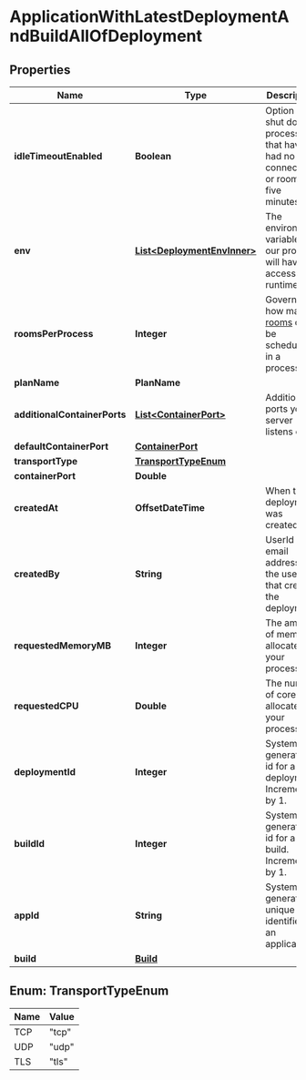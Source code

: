 

# ApplicationWithLatestDeploymentAndBuildAllOfDeployment


## Properties

| Name | Type | Description | Notes |
|------------ | ------------- | ------------- | -------------|
|**idleTimeoutEnabled** | **Boolean** | Option to shut down processes that have had no new connections or rooms for five minutes. |  [optional] |
|**env** | [**List&lt;DeploymentEnvInner&gt;**](DeploymentEnvInner.md) | The environment variable that our process will have access to at runtime. |  |
|**roomsPerProcess** | **Integer** | Governs how many [rooms](https://hathora.dev/docs/concepts/hathora-entities#room) can be scheduled in a process. |  |
|**planName** | **PlanName** |  |  |
|**additionalContainerPorts** | [**List&lt;ContainerPort&gt;**](ContainerPort.md) | Additional ports your server listens on. |  |
|**defaultContainerPort** | [**ContainerPort**](ContainerPort.md) |  |  |
|**transportType** | [**TransportTypeEnum**](#TransportTypeEnum) |  |  |
|**containerPort** | **Double** |  |  |
|**createdAt** | **OffsetDateTime** | When the deployment was created. |  |
|**createdBy** | **String** | UserId or email address for the user that created the deployment. |  |
|**requestedMemoryMB** | **Integer** | The amount of memory allocated to your process. |  |
|**requestedCPU** | **Double** | The number of cores allocated to your process. |  |
|**deploymentId** | **Integer** | System generated id for a deployment. Increments by 1. |  |
|**buildId** | **Integer** | System generated id for a build. Increments by 1. |  |
|**appId** | **String** | System generated unique identifier for an application. |  |
|**build** | [**Build**](Build.md) |  |  |



## Enum: TransportTypeEnum

| Name | Value |
|---- | -----|
| TCP | &quot;tcp&quot; |
| UDP | &quot;udp&quot; |
| TLS | &quot;tls&quot; |



